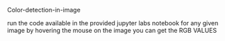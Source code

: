Color-detection-in-image


run the code available in the provided jupyter labs notebook
for any given image by hovering the mouse on the image you can get the RGB VALUES
